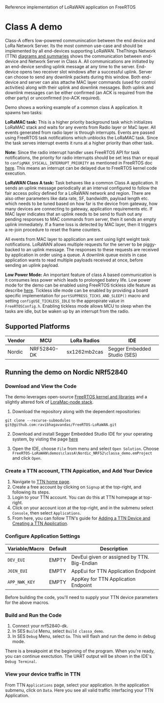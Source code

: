 Reference implementation of LoRaWAN application on FreeRTOS

# Class A demo

Class-A offers low-powered communincation between the end device and LoRa Network Server. Its the most common use-case and should be implemented by all end-devices supporting LoRaWAN. TheThings Network (TTN) [diagrams and summaries](https://www.thethingsnetwork.org/docs/lorawan/classes.html) shows the communication between end-device and Network Server in Class A. All communications are initiated by an end-device sending uplink message at any time to the server. End-device opens two receiver slot windows after a successful uplink. Server can choose to send any downlink packets during this window. Both end-device and server can alss attache MAC layer commands (used for control activities) along with their uplink and downlink messages. Both uplink and downlink messages can be either confirmed (an ACK is required from the other party) or unconfirmed (no-ACK required).


Demo shows a working example of a common class A application. It spawns two tasks:

**LoRaMAC task:** This is a higher priority background task which initializes LoRaMAC stack and waits for any events from Radio layer or MaC layer. All events generated from radio layer is through interrupts. Events are passed using FreeRTOS task notifications which unblocks the LoRaMAC task. Since the task serves interrupt events it runs at a higher priority than other task.

**Note:** Since the radio interrupt handler uses FreeRTOS API for task notifications, the priority for radio interrupts should be set less than or equal to  `configMAX_SYSCALL_INTERRUPT_PRIORITY` as mentioned in FreeRTOS doc [here](https://www.freertos.org/a00110.html#kernel_priority). This means an interrupt can be delayed due to FreeRTOS kernel code execution.

**LoRaWAN Class A task:** Task behaves like a common Class A application. It sends an uplink message periodically at an interval configured to follow the fair access policy defined for a LoRaWAN network and region. There are also other parameters like data rate, SF, bandwidth, payload length etc. which needs to be tuned based on how far is the device from gateway, how many devices are connecting to gateway, application requirements etc. If MAC layer indicates that an uplink needs to be send to flush out any pending responses to MAC commands from server, then it sends an empty uplink immediately. If a frame loss is detected by MAC layer, then it triggers a re-join procedure to reset the frame counters.

All events from MAC layer to application are sent using light weight task notifications. LoRaWAN allows multiple requests for the server to be piggy-backed to an uplink message. The responses to these requests are received by application in order using a queue. A downlink queue exists in case application wants to read multiple payloads received at once, before sending an uplink payload.

**Low Power Mode:** An important feature of class A based communication is it consumes less power which leads to prolonged batery life. Low power mode for the demo can be enabled using FreeRTOS tickless idle feature as describe [here](https://www.freertos.org/low-power-tickless-rtos.html). Tickless idle mode can be enabled by providing a board specific implementation for `portSUPPRESS_TICKS_AND_SLEEP()` macro and setting `configUSE_TICKLESS_IDLE` to the appropirate value in `FreeRTOSConfig.h`. Enabling tickless mode allows MCU to sleep when the tasks are idle, but be waken up by an interrupt from the radio. 

## Supported Platforms
Vendor | MCU | LoRa Radios | IDE 
|----|----|----|----
Nordic | NRF52840-DK | sx1262mb2cas | Segger Embedded Studio (SES)


## Running the demo on Nordic NRf52840
### Download and View the Code
The demo leverages open-source [FreeRTOS kernel and libraries](https://github.com/aws/amazon-freertos) and 
a slightly altered fork of [LoraMac-node stack](https://github.com/dachalco/LoRaMac-node).

1) Download the repository along with the dependent repositories:
```
git clone --recurse-submodules git@github.com:ravibhagavandas/FreeRTOS-LoRaWAN.git
```
2) Download and install Segger Embedded Studio IDE for your operating system, by visting the page [here](https://www.segger.com/downloads/embedded-studio/)

2) Open the IDE, choose `File` from menu and select `Open Solution`. Choose `FreeRTOS-LoRaWAN\demos\classA\Nordic_NRF52\classa_demo.emProject` and click `Open`. 

### Create a TTN account, TTN Appication, and Add Your Device
1) Navigate to [TTN home page](https://www.thethingsnetwork.org/).
2) Create a free account by clicking on `Signup` at the top-right, and following its steps.
3) Login to your TTN account. You can do this at TTN homepage at top-right.
4) Click on your account icon at the top-right, and in the submenu select `Console`, then select `Applications`.
6) From here, you can follow TTN's guide for [Adding a TTN Device and Creating a TTN Application](https://www.thethingsnetwork.org/docs/devices/registration.html).

### Configure Application Settings

Variable/Macro | Default | Description 
----|----|----
`DEV_EUI` | EMPTY | DevEui given or assigned by TTN. Big-Endian
`JOIN_EUI`| EMPTY | AppEui for TTN Application Endpoint
`APP_NWK_KEY` | EMPTY | AppKey for TTN Application Endpoint

Before building the code, you'll need to supply your TTN device parameters for the above macros.

### Build and Run the Code
1) Connect your nrf52840-dk.
2) In SES `Build` Menu, select `Build classa_demo`.
3) In SES `Debug` Menu, select `Go`. This will flash and run the demo in debug mode.

There is a breakpoint at the beginning of the program. When you're ready, you can continue exectution.
The UART output will be shown in the IDE's `Debug Terminal`.

### View your device traffic in TTN
From TTN `Applications` page, select your application. In the application submenu, click on `Data`. 
Here you see all valid traffic interfacing your TTN Application.
